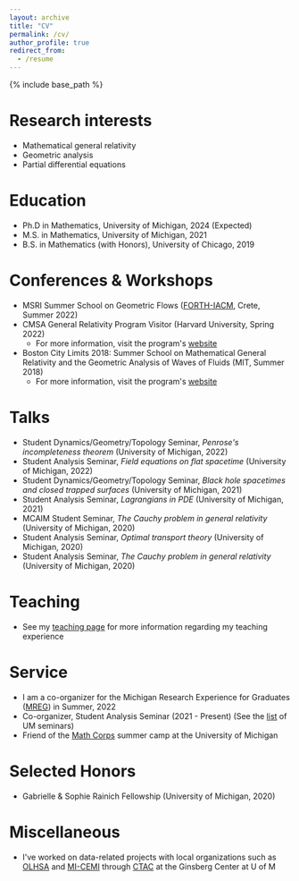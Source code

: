 ```yaml
---
layout: archive
title: "CV"
permalink: /cv/
author_profile: true
redirect_from:
  - /resume
---
```


{% include base_path %}

Research interests
======
* Mathematical general relativity
* Geometric analysis
* Partial differential equations

Education
======
* Ph.D in Mathematics, University of Michigan, 2024 (Expected)
* M.S. in Mathematics, University of Michigan, 2021
* B.S. in Mathematics (with Honors), University of Chicago, 2019

Conferences & Workshops
======
* MSRI Summer School on Geometric Flows ([FORTH-IACM](https://www.iacm.forth.gr/), Crete, Summer 2022)
* CMSA General Relativity Program Visitor (Harvard University, Spring 2022)
  * For more information, visit the program's [website](https://cmsa.fas.harvard.edu/gr-program/)
* Boston City Limits 2018: Summer School on Mathematical General Relativity and the Geometric Analysis of Waves of Fluids (MIT, Summer 2018)
  * For more information, visit the program's [website](https://math.mit.edu/sites/city-limits/2018/index.html)
  
Talks
======
* Student Dynamics/Geometry/Topology Seminar, <em>Penrose's incompleteness theorem</em> (University of Michigan, 2022)
* Student Analysis Seminar, <em>Field equations on flat spacetime</em> (University of Michigan, 2022)
* Student Dynamics/Geometry/Topology Seminar, <em>Black hole spacetimes and closed trapped surfaces</em> (University of Michigan, 2021)
* Student Analysis Seminar, <em>Lagrangians in PDE</em> (University of Michigan, 2021)
* MCAIM Student Seminar, <em>The Cauchy problem in general relativity</em> (University of Michigan, 2020)
* Student Analysis Seminar, <em>Optimal transport theory</em> (University of Michigan, 2020)
* Student Analysis Seminar, <em>The Cauchy problem in general relativity</em> (University of Michigan, 2020)

Teaching
======
* See my [teaching page](https://clstith.github.io/teaching/) for more information regarding my teaching experience

Service 
======
* I am a co-organizer for the Michigan Research Experience for Graduates ([MREG](https://sites.google.com/umich.edu/mreg-2022)) in Summer, 2022
* Co-organizer, Student Analysis Seminar (2021 - Present) (See the [list](http://www.math.lsa.umich.edu/seminars_events/index.php) of UM seminars)
* Friend of the [Math Corps](https://sites.lsa.umich.edu/math-corps/) summer camp at the University of Michigan

Selected Honors
======
* Gabrielle & Sophie Rainich Fellowship (University of Michigan, 2020)

Miscellaneous
======
* I've worked on data-related projects with local organizations such as [OLHSA](https://www.olhsa.org/en-us/) and [MI-CEMI](https://michigancollaborative.org/) through [CTAC](https://ginsberg.umich.edu/ctac) at the Ginsberg Center at U of M